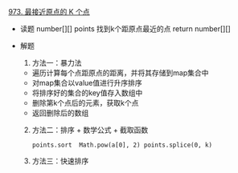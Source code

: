 [973. 最接近原点的 K 个点](https://leetcode-cn.com/problems/k-closest-points-to-origin/)

- 读题
    number[][] points
    找到k个距原点最近的点
    return number[][]

- 解题 
    1. 方法一：暴力法
    - 遍历计算每个点距原点的距离，并将其存储到map集合中
    - 对map集合以value值进行升序排序
    - 将排序好的集合的key值存入数组中
    - 删除第k个点后的元素，获取k个点
    - 返回删除后的数组

    2. 方法二：排序 + 数学公式 + 截取函数
        ```
        points.sort  Math.pow(a[0], 2) points.splice(0, k)
        ```

    3. 方法三：快速排序
    